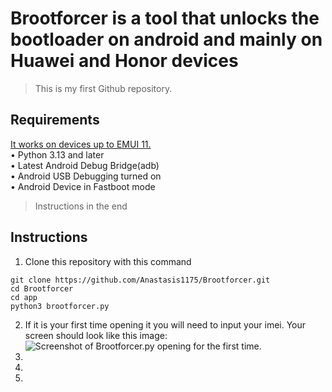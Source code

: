 # Brootforcer is a tool that unlocks the bootloader on android and mainly on Huawei and Honor devices
> This is my first Github repository.

## Requirements
<ins>It works on devices up to EMUI 11.</ins>\
• Python 3.13 and later\
• Latest Android Debug Bridge(adb)\
• Android USB Debugging turned on\
• Android Device in Fastboot mode
> Instructions in the end

## Instructions
1. Clone this repository with this command 
```
git clone https://github.com/Anastasis1175/Brootforcer.git
cd Brootforcer
cd app
python3 brootforcer.py
```
2. If it is your first time opening it you will need to input your imei. Your screen should look like this image: ![Screenshot of Brootforcer.py opening for the first time.](https://github.com/user-attachments/assets/d3eee0ae-d2bc-44e0-9ff3-b6e608503299.png)
3. 
4. 
5. 
